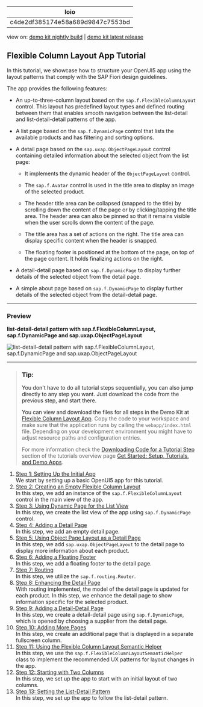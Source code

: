 <!-- loioc4de2df385174e58a689d9847c7553bd -->

| loio |
| -----|
| c4de2df385174e58a689d9847c7553bd |

<div id="loio">

view on: [demo kit nightly build](https://sdk.openui5.org/nightly/#/topic/c4de2df385174e58a689d9847c7553bd) | [demo kit latest release](https://sdk.openui5.org/topic/c4de2df385174e58a689d9847c7553bd)</div>

## Flexible Column Layout App Tutorial

In this tutorial, we showcase how to structure your OpenUI5 app using the layout patterns that comply with the SAP Fiori design guidelines.

The app provides the following features:

-   An up-to-three-column layout based on the `sap.f.FlexibleColumnLayout` control. This layout has predefined layout types and defined routing between them that enables smooth navigation between the list-detail and list-detail-detail patterns of the app.

-   A list page based on the `sap.f.DynamicPage` control that lists the available products and has filtering and sorting options.

-   A detail page based on the `sap.uxap.ObjectPageLayout` control containing detailed information about the selected object from the list page:

    -   It implements the dynamic header of the `ObjectPageLayout` control.

    -   The `sap.f.Avatar` control is used in the title area to display an image of the selected product.

    -   The header title area can be collapsed \(snapped to the title\) by scrolling down the content of the page or by clicking/tapping the title area. The header area can also be pinned so that it remains visible when the user scrolls down the content of the page.

    -   The title area has a set of actions on the right. The title area can display specific content when the header is snapped.

    -   The floating footer is positioned at the bottom of the page, on top of the page content. It holds finalizing actions on the right.


-   A detail-detail page based on `sap.f.DynamicPage` to display further details of the selected object from the detail page.

-   A simple about page based on `sap.f.DynamicPage` to display further details of the selected object from the detail-detail page.


***

<a name="loioc4de2df385174e58a689d9847c7553bd__section_d2n_dmw_mbb"/>

### Preview

  
  
**list-detail-detail pattern with sap.f.FlexibleColumnLayout, sap.f.DynamicPage and sap.uxap.ObjectPageLayout**

![](images/loiofd98e0d8d9c74cd2a38d9177455bf085_HiRes.gif "list-detail-detail pattern with sap.f.FlexibleColumnLayout, sap.f.DynamicPage and
						sap.uxap.ObjectPageLayout")

***

> ### Tip:  
> You don't have to do all tutorial steps sequentially, you can also jump directly to any step you want. Just download the code from the previous step, and start there.
> 
> You can view and download the files for all steps in the Demo Kit at [Flexible Column Layout App](https://sdk.openui5.org/entity/sap.f.tutorial.fcl). Copy the code to your workspace and make sure that the application runs by calling the `webapp/index.html` file. Depending on your development environment you might have to adjust resource paths and configuration entries.
> 
> For more information check the [Downloading Code for a Tutorial Step](Get_Started_Setup_Tutorials_and_Demo_Apps_8b49fc1.md#loio8b49fc198bf04b2d9800fc37fecbb218__tutorials_download) section of the tutorials overview page [Get Started: Setup, Tutorials, and Demo Apps](Get_Started_Setup_Tutorials_and_Demo_Apps_8b49fc1.md).

1.  [Step 1: Setting Up the Initial App](Step_1_Setting_Up_the_Initial_App_59b772b.md "We start by setting up a basic OpenUI5 app for this tutorial.")  
We start by setting up a basic OpenUI5 app for this tutorial.
2.  [Step 2: Creating an Empty Flexible Column Layout](Step_2_Creating_an_Empty_Flexible_Column_Layout_bf38e4d.md "In this step, we add an instance of the sap.f.FlexibleColumnLayout control in the main view of the app.")  
In this step, we add an instance of the `sap.f.FlexibleColumnLayout` control in the main view of the app.
3.  [Step 3: Using Dynamic Page for the List View](Step_3_Using_Dynamic_Page_for_the_List_View_0830bce.md "In this step, we create the list view of the app using
			sap.f.DynamicPage control.")  
In this step, we create the list view of the app using `sap.f.DynamicPage` control.
4.  [Step 4: Adding a Detail Page](Step_4_Adding_a_Detail_Page_4e4315c.md "In this step, we add an empty detail page.")  
In this step, we add an empty detail page.
5.  [Step 5: Using Object Page Layout as a Detail Page](Step_5_Using_Object_Page_Layout_as_a_Detail_Page_d1ffe61.md "In this step, we add sap.uxap.ObjectPageLayout to the detail page to
		display more information about each product.")  
In this step, we add `sap.uxap.ObjectPageLayout` to the detail page to display more information about each product.
6.  [Step 6: Adding a Floating Footer](Step_6_Adding_a_Floating_Footer_555ed73.md "In this step, we add a floating footer to the detail page.")  
In this step, we add a floating footer to the detail page.
7.  [Step 7: Routing](Step_7_Routing_7f65131.md "In this step, we utilize the sap.f.routing.Router.")  
In this step, we utilize the `sap.f.routing.Router`.
8.  [Step 8: Enhancing the Detail Page](Step_8_Enhancing_the_Detail_Page_e5ee491.md "With routing implemented, the model of the detail page is updated for each product.
		In this step, we enhance the detail page to show information specific for the selected
		product.")  
With routing implemented, the model of the detail page is updated for each product. In this step, we enhance the detail page to show information specific for the selected product.
9.  [Step 9: Adding a Detail-Detail Page](Step_9_Adding_a_Detail_Detail_Page_e4d21fd.md "In this step, we create a detail-detail page using
		sap.f.DynamicPage, which is opened by choosing a supplier from the detail
		page.")  
In this step, we create a detail-detail page using `sap.f.DynamicPage`, which is opened by choosing a supplier from the detail page.
10. [Step 10: Adding More Pages](Step_10_Adding_More_Pages_a59b3de.md "In this step, we create an additional page that is displayed in a separate fullscreen
		column.")  
In this step, we create an additional page that is displayed in a separate fullscreen column.
11. [Step 11: Using the Flexible Column Layout Semantic Helper](Step_11_Using_the_Flexible_Column_Layout_Semantic_Helper_276f001.md "In this step, we use the sap.f.FlexibleColumnLayoutSemanticHelper
		class to implement the recommended UX patterns for layout changes in the app.")  
In this step, we use the `sap.f.FlexibleColumnLayoutSemanticHelper` class to implement the recommended UX patterns for layout changes in the app.
12. [Step 12: Starting with Two Columns](Step_12_Starting_with_Two_Columns_a96fbe4.md "In this step, we set up the app to start with an initial layout of two
		columns.")  
In this step, we set up the app to start with an initial layout of two columns.
13. [Step 13: Setting the List-Detail Pattern](Step_13_Setting_the_List_Detail_Pattern_cb38637.md "In this step, we set up the app to follow the list-detail pattern.")  
In this step, we set up the app to follow the list-detail pattern.

